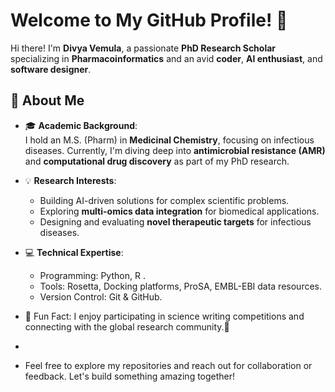 # Welcome to My GitHub Profile! 👋  

Hi there! I'm **Divya Vemula**, a passionate **PhD Research Scholar** specializing in **Pharmacoinformatics** and an avid **coder**, **AI enthusiast**, and **software designer**.  

## 🚀 About Me  
- 🎓 **Academic Background**:  
  I hold an M.S. (Pharm) in **Medicinal Chemistry**, focusing on infectious diseases. Currently, I'm diving deep into **antimicrobial resistance (AMR)** and **computational drug discovery** as part of my PhD research.  

- 💡 **Research Interests**:  
  - Building AI-driven solutions for complex scientific problems.  
  - Exploring **multi-omics data integration** for biomedical applications.  
  - Designing and evaluating **novel therapeutic targets** for infectious diseases.  

- 💻 **Technical Expertise**:  
  - Programming: Python, R .  
  - Tools: Rosetta, Docking platforms, ProSA, EMBL-EBI data resources.    
  - Version Control: Git & GitHub.  

- 🌟 Fun Fact: I enjoy participating in science writing competitions and connecting with the global research community.🌟
- 
- Feel free to explore my repositories and reach out for collaboration or feedback. Let's build something amazing together!     
